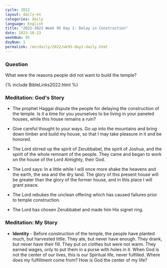 ```yaml
---
cycle: 2022
layout: daily-en
categories: daily
language: English
title: "2022-2023 Week 95 Day 1: Delay in Construction"
date: 2023-10-23
weekNum: 95
dayNum: 1
permalink: /en/daily/2022/wk95-day1-daily.html
---
```


### Question     
What were the reasons people did not want to build the temple?

{% include BibleLinks2022.html %}

### Meditation: God's Story   
+ The prophet Haggai dispute the people for delaying the construction of the temple. Is it a time for you yourselves to be living in your paneled houses, while this house remains a ruin? 

+ Give careful thought to your ways. Go up into the mountains and bring down timber and build my house, so that I may take pleasure in it and be honored. 

+ The Lord stirred up the spirit of Zerubbabel, the spirit of Joshua, and the spirit of the whole remnant of the people. They came and began to work on the house of the Lord Almighty, their God. 

+ The Lord says: In a little while I will once more shake the heavens and the earth, the sea and the dry land. The glory of this present house will be greater than the glory of the former house, and in this place I will grant peace. 

+ The Lord rebukes the unclean offering which has caused failures prior to temple construction. 

+ The Lord has chosen Zerubbabel and made him His signet ring. 

### Meditation: My Story   
+ **Identity** - Before construction of the temple, the people have planted much, but harvested little. They ate, but never have enough. They drank, but never have their fill. They put on clothes but were not warm. They earned wages, only to put them in a purse with holes in it. When God is not the center of our lives, this is our Spiritual life, never fulfilled. Where does my fulfillment come from? How is God the center of my life? 
